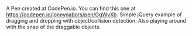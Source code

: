 A Pen created at CodePen.io. You can find this one at https://codepen.io/jonnynabors/pen/GgWvXb.
Simple jQuery example of dragging and dropping with object/collision detection. Also playing around with the snap of the draggable objects.
